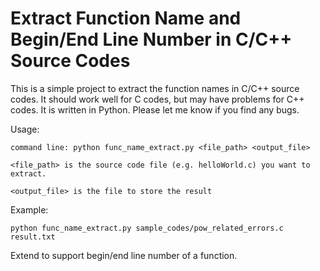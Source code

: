 # Extract Function Name and Begin/End Line Number in C/C++ Source Codes

This is a simple project to extract the function names in C/C++ source codes. It should work well for C codes, but may have problems for C++ codes. It is written in Python. Please let me know if you find any bugs.

Usage:
    
    command line: python func_name_extract.py <file_path> <output_file>

    <file_path> is the source code file (e.g. helloWorld.c) you want to extract.

    <output_file> is the file to store the result

Example:
    
    python func_name_extract.py sample_codes/pow_related_errors.c result.txt 


Extend to support begin/end line number of a function.

